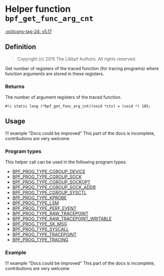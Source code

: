 # Helper function `bpf_get_func_arg_cnt`

<!-- [FEATURE_TAG](bpf_get_func_arg_cnt) -->
[:octicons-tag-24: v5.17](https://github.com/torvalds/linux/commit/f92c1e183604c20ce00eb889315fdaa8f2d9e509)
<!-- [/FEATURE_TAG] -->

## Definition

> Copyright (c) 2015 The Libbpf Authors. All rights reserved.


<!-- [HELPER_FUNC_DEF] -->
Get number of registers of the traced function (for tracing programs) where function arguments are stored in these registers.



### Returns

The number of argument registers of the traced function.

`#!c static long (*bpf_get_func_arg_cnt)(void *ctx) = (void *) 185;`
<!-- [/HELPER_FUNC_DEF] -->

## Usage

!!! example "Docs could be improved"
    This part of the docs is incomplete, contributions are very welcome

### Program types

This helper call can be used in the following program types:

<!-- DO NOT EDIT MANUALLY -->
<!-- [HELPER_FUNC_PROG_REF] -->
 * [BPF_PROG_TYPE_CGROUP_DEVICE](../program-type/BPF_PROG_TYPE_CGROUP_DEVICE.md)
 * [BPF_PROG_TYPE_CGROUP_SOCK](../program-type/BPF_PROG_TYPE_CGROUP_SOCK.md)
 * [BPF_PROG_TYPE_CGROUP_SOCKOPT](../program-type/BPF_PROG_TYPE_CGROUP_SOCKOPT.md)
 * [BPF_PROG_TYPE_CGROUP_SOCK_ADDR](../program-type/BPF_PROG_TYPE_CGROUP_SOCK_ADDR.md)
 * [BPF_PROG_TYPE_CGROUP_SYSCTL](../program-type/BPF_PROG_TYPE_CGROUP_SYSCTL.md)
 * [BPF_PROG_TYPE_KPROBE](../program-type/BPF_PROG_TYPE_KPROBE.md)
 * [BPF_PROG_TYPE_LSM](../program-type/BPF_PROG_TYPE_LSM.md)
 * [BPF_PROG_TYPE_PERF_EVENT](../program-type/BPF_PROG_TYPE_PERF_EVENT.md)
 * [BPF_PROG_TYPE_RAW_TRACEPOINT](../program-type/BPF_PROG_TYPE_RAW_TRACEPOINT.md)
 * [BPF_PROG_TYPE_RAW_TRACEPOINT_WRITABLE](../program-type/BPF_PROG_TYPE_RAW_TRACEPOINT_WRITABLE.md)
 * [BPF_PROG_TYPE_SK_MSG](../program-type/BPF_PROG_TYPE_SK_MSG.md)
 * [BPF_PROG_TYPE_SYSCALL](../program-type/BPF_PROG_TYPE_SYSCALL.md)
 * [BPF_PROG_TYPE_TRACEPOINT](../program-type/BPF_PROG_TYPE_TRACEPOINT.md)
 * [BPF_PROG_TYPE_TRACING](../program-type/BPF_PROG_TYPE_TRACING.md)
<!-- [/HELPER_FUNC_PROG_REF] -->

### Example

!!! example "Docs could be improved"
    This part of the docs is incomplete, contributions are very welcome
